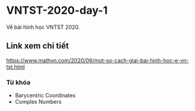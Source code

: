 # VNTST-2020-day-1
Về bài hình học VNTST 2020.
## Link xem chi tiết
https://www.mathvn.com/2020/06/mot-so-cach-giai-bai-hinh-hoc-e-vn-tst.html
### Từ khóa
* Barycentric Coordinates
* Complex Numbers
